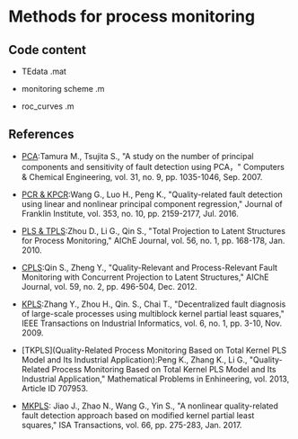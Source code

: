 # Methods for process monitoring

## Code content

* TEdata .mat

* monitoring scheme .m

* roc_curves .m

## References
* [PCA](https://www.sciencedirect.com/science/article/pii/S0098135406002419?via%3Dihub):Tamura M., Tsujita S., "A study on the number of principal components and sensitivity of fault detection using PCA，" Computers & Chemical Engineering, vol. 31, no. 9, pp. 1035-1046, Sep. 2007.

* [PCR & KPCR](https://linkinghub.elsevier.com/retrieve/pii/S0016003216301053):Wang G., Luo H., Peng K., "Quality-related fault detection using linear and nonlinear principal component regression," Journal of Franklin Institute, vol. 353, no. 10, pp. 2159-2177, Jul. 2016.

* [PLS & TPLS](https://aiche.onlinelibrary.wiley.com/doi/full/10.1002/aic.11977):Zhou D., Li G., Qin S., "Total Projection to Latent Structures for Process Monitoring," AIChE Journal, vol. 56, no. 1, pp. 168-178, Jan. 2010. 

* [CPLS](https://aiche.onlinelibrary.wiley.com/doi/pdf/10.1002/aic.13959):Qin S., Zheng Y., "Quality-Relevant and Process-Relevant Fault Monitoring with Concurrent Projection to Latent Structures," AIChE Journal, vol. 59, no. 2, pp. 496-504, Dec. 2012.

* [KPLS](https://ieeexplore_ieee.gg363.site/abstract/document/5340619):Zhang Y., Zhou H., Qin. S., Chai T., "Decentralized fault diagnosis of large-scale processes using multiblock kernel partial least squares," IEEE Transactions on Industrial Informatics, vol. 6, no. 1, pp. 3-10, Nov. 2009.

* [TKPLS](Quality-Related Process Monitoring Based on Total Kernel PLS Model and Its Industrial Application):Peng K., Zhang K., Li G., "Quality-Related Process Monitoring Based on Total Kernel PLS Model and Its Industrial Application," Mathematical Problems in Enhineering, vol. 2013, Article ID 707953.

* [MKPLS](https://www.sciencedirect.com/science/article/pii/S0019057816305663): Jiao J., Zhao N., Wang G., Yin S., "A nonlinear quality-related fault detection approach based on modified kernel partial least squares," ISA Transactions, vol. 66, pp. 275-283, Jan. 2017.
